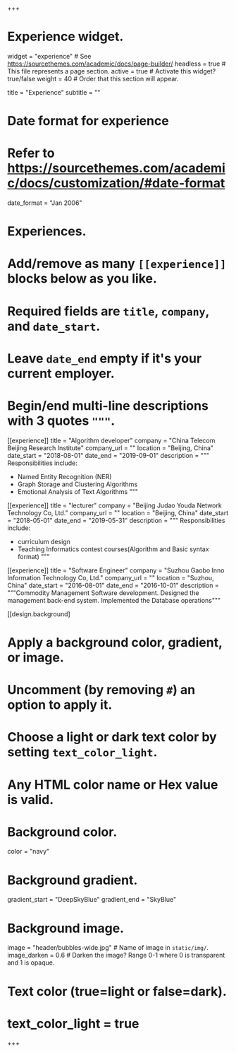+++
# Experience widget.
widget = "experience"  # See https://sourcethemes.com/academic/docs/page-builder/
headless = true  # This file represents a page section.
active = true  # Activate this widget? true/false
weight = 40  # Order that this section will appear.

title = "Experience"
subtitle = ""

# Date format for experience
#   Refer to https://sourcethemes.com/academic/docs/customization/#date-format
date_format = "Jan 2006"

# Experiences.
#   Add/remove as many `[[experience]]` blocks below as you like.
#   Required fields are `title`, `company`, and `date_start`.
#   Leave `date_end` empty if it's your current employer.
#   Begin/end multi-line descriptions with 3 quotes `"""`.
[[experience]]
  title = "Algorithm developer"
  company = "China Telecom Beijing Research Institute"
  company_url = ""
  location = "Beijing, China"
  date_start = "2018-08-01"
  date_end = "2019-09-01"
  description = """
  Responsibilities include:
  
  * Named Entity Recognition (NER)
  * Graph Storage and Clustering Algorithms
  * Emotional Analysis of Text Algorithms
  """

[[experience]]
  title = "lecturer"
  company = "Beijing Judao Youda Network Technology Co, Ltd."
  company_url = ""
  location = "Beijing, China"
  date_start = "2018-05-01"
  date_end = "2019-05-31"
  description = """
  Responsibilities include:
  
  * curriculum design
  * Teaching Informatics contest courses(Algorithm and Basic syntax format)
  """

[[experience]]
  title = "Software Engineer"
  company = "Suzhou Gaobo Inno Information Technology Co, Ltd."
  company_url = ""
  location = "Suzhou, China"
  date_start = "2016-08-01"
  date_end = "2016-10-01"
  description = """Commodity Management Software development. Designed the management back-end system. Implemented the Database operations"""
  
[[design.background]
  # Apply a background color, gradient, or image.
  #   Uncomment (by removing `#`) an option to apply it.
  #   Choose a light or dark text color by setting `text_color_light`.
  #   Any HTML color name or Hex value is valid.
  
  # Background color.
  color = "navy"
  
  # Background gradient.
  gradient_start = "DeepSkyBlue"
  gradient_end = "SkyBlue"
  
  # Background image.
  image = "header/bubbles-wide.jpg"  # Name of image in `static/img/`.
  image_darken = 0.6  # Darken the image? Range 0-1 where 0 is transparent and 1 is opaque.

  # Text color (true=light or false=dark).
  # text_color_light = true  
  
+++
